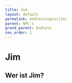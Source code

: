 ```yaml
---
title: Jim
layout: default
permalink: endless/npcs/jim/
parent: NPC's
grand_parent: Endless
nav_order: 1
---
```


# Jim

## Wer ist Jim?
